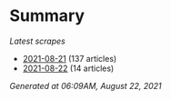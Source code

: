 # Summary
*Latest scrapes*
* [2021-08-21](https://github.com/nuuuwan/news_lk/blob/data/news_lk.2021-08-21.json) (137 articles)
* [2021-08-22](https://github.com/nuuuwan/news_lk/blob/data/news_lk.2021-08-22.json) (14 articles)

*Generated at 06:09AM, August 22, 2021*
